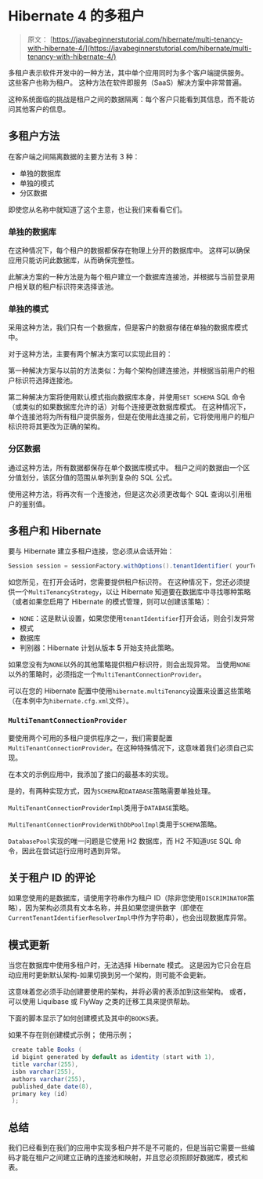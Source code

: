 # Hibernate 4 的多租户

> 原文： [https://javabeginnerstutorial.com/hibernate/multi-tenancy-with-hibernate-4/](https://javabeginnerstutorial.com/hibernate/multi-tenancy-with-hibernate-4/)

多租户表示软件开发中的一种方法，其中单个应用同时为多个客户端提供服务。 这些客户也称为租户。 这种方法在软件即服务（SaaS）解决方案中非常普遍。

这种系统面临的挑战是租户之间的数据隔离：每个客户只能看到其信息，而不能访问其他客户的信息。

## 多租户方法

在客户端之间隔离数据的主要方法有 3 种：

*   单独的数据库
*   单独的模式
*   分区数据

即使您从名称中就知道了这个主意，也让我们来看看它们。

### 单独的数据库

在这种情况下，每个租户的数据都保存在物理上分开的数据库中。 这样可以确保应用只能访问此数据库，从而确保完整性。

此解决方案的一种方法是为每个租户建立一个数据库连接池，并根据与当前登录用户相关联的租户标识符来选择该池。

### 单独的模式

采用这种方法，我们只有一个数据库，但是客户的数据存储在单独的数据库模式中。

对于这种方法，主要有两个解决方案可以实现此目的：

第一种解决方案与以前的方法类似：为每个架构创建连接池，并根据当前用户的租户标识符选择连接池。

第二种解决方案将使用默认模式指向数据库本身，并使用`SET SCHEMA` SQL 命令（或类似的如果数据库允许的话）对每个连接更改数据库模式。 在这种情况下，单个连接池将为所有租户提供服务，但是在使用此连接之前，它将使用用户的租户标识符将其更改为正确的架构。

### 分区数据

通过这种方法，所有数据都保存在单个数据库模式中。 租户之间的数据由一个区分值划分，该区分值的范围从单列到复杂的 SQL 公式。

使用这种方法，将再次有一个连接池，但是这次必须更改每个 SQL 查询以引用租户的鉴别值。

## 多租户和 Hibernate

要与 Hibernate 建立多租户连接，您必须从会话开始：

```java
Session session = sessionFactory.withOptions().tenantIdentifier( yourTenantIdentifier ).openSession();
```

如您所见，在打开会话时，您需要提供租户标识符。 在这种情况下，您还必须提供一个`MultiTenancyStrategy`，以让 Hibernate 知道要在数据库中寻找哪种策略（或者如果您启用了 Hibernate 的模式管理，则可以创建该策略）：

*   `NONE`：这是默认设置，如果您使用`tenantIdentifier`打开会话，则会引发异常
*   模式
*   数据库
*   判别器：Hibernate 计划从版本 **5** 开始支持此策略。

如果您没有为`NONE`以外的其他策略提供租户标识符，则会出现异常。 当使用`NONE`以外的策略时，必须指定一个`MultiTenantConnectionProvider`。

可以在您的 Hibernate 配置中使用`hibernate.multiTenancy`设置来设置这些策略（在本例中为`hibernate.cfg.xml`文件）。

### `MultiTenantConnectionProvider`

要使用两个可用的多租户提供程序之一，我们需要配置`MultiTenantConnectionProvider`。在这种特殊情况下，这意味着我们必须自己实现。

在本文的示例应用中，我添加了接口的最基本的实现。

是的，有两种实现方式，因为`SCHEMA`和`DATABASE`策略需要单独处理。

`MultiTenantConnectionProviderImpl`类用于`DATABASE`策略。

`MultiTenantConnectionProviderWithDbPoolImpl`类用于`SCHEMA`策略。

`DatabasePool`实现的唯一问题是它使用 H2 数据库，而 H2 不知道`USE` SQL 命令，因此在尝试运行应用时遇到异常。

## 关于租户 ID 的评论

如果您使用的是数据库，请使用字符串作为租户 ID（除非您使用`DISCRIMINATOR`策略），因为架构必须具有文本名称，并且如果您提供数字（即使在`CurrentTenantIdentifierResolverImpl`中作为字符串），也会出现数据库异常。

## 模式更新

当您在数据库中使用多租户时，无法选择 Hibernate 模式。 这是因为它只会在启动应用时更新默认架构-如果切换到另一个架构，则可能不会更新。

这意味着您必须手动创建要使用的架构，并将必需的表添加到这些架构。 或者，可以使用 Liquibase 或 FlyWay 之类的迁移工具来提供帮助。

下面的脚本显示了如何创建模式及其中的`BOOKS`表。

如果不存在则创建模式示例；
使用示例；

```java
 create table Books (
 id bigint generated by default as identity (start with 1),
 title varchar(255),
 isbn varchar(255),
 authors varchar(255),
 published_date date(8),
 primary key (id)
 );
```

## 总结

我们已经看到在我们的应用中实现多租户并不是不可能的，但是当前它需要一些编码才能在租户之间建立正确的连接池和映射，并且您必须照顾好数据库，模式和表。

